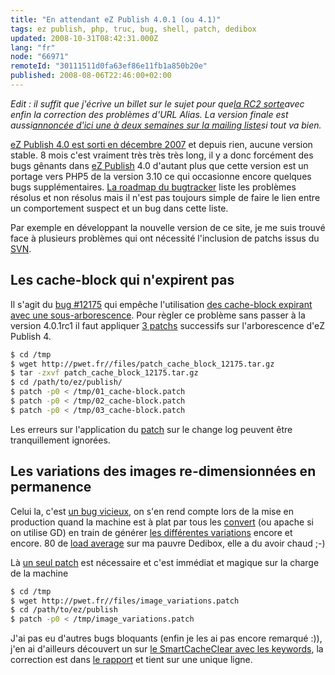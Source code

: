 ```yaml
---
title: "En attendant eZ Publish 4.0.1 (ou 4.1)"
tags: ez publish, php, truc, bug, shell, patch, dedibox
updated: 2008-10-31T08:42:31.000Z
lang: "fr"
node: "66971"
remoteId: "30111511d0fa63ef86e11fb1a850b20e"
published: 2008-08-06T22:46:00+02:00
---
```


*Edit : il suffit que j'écrive un billet sur le sujet pour que*[*la RC2 sorte*](http://ez.no/developer/news/ez_publish_4_0_1rc2_3_10_1rc2_released)*avec enfin la correction des problèmes d'URL Alias. La version finale est aussi*[*annoncée d'ici une à deux semaines sur la mailing liste*](http://lists.ez.no/pipermail/sdk-public/2008-August/002773.html)*si tout va bien.*


[eZ Publish 4.0 est sorti en décembre 2007](/post/ez-publish-4) et depuis rien, aucune version stable. 8 mois c'est vraiment très très très long, il y a donc forcément des bugs gênants dans [eZ Publish](/tag/ez-publish) 4.0 d'autant plus que cette version est un portage vers PHP5 de la version 3.10 ce qui occasionne encore quelques bugs supplémentaires. [La roadmap du bugtracker](http://issues.ez.no/RoadMap.php?Id=732&amp;ProjectId=3) liste les problèmes résolus et non résolus mais il n'est pas toujours simple de faire le lien entre un comportement suspect et un bug dans cette liste.


Par exemple en développant la nouvelle version de ce site, je me suis trouvé face à plusieurs problèmes qui ont nécessité l'inclusion de patchs issus du [SVN](http://pubsvn.ez.no/websvn2/listing.php?repname=nextgen&amp;path=/&amp;sc=1).


## Les cache-block qui n'expirent pas


Il s'agit du [bug #12175](http://issues.ez.no/12175) qui empêche l'utilisation [des cache-block expirant avec une sous-arborescence](http://ez.no/doc/ez_publish/technical_manual/4_0/reference/template_functions/miscellaneous/cache_block). Pour règler ce problème sans passer à la version 4.0.1rc1 il faut appliquer [3 patchs](/files/patch_cache_block_12175.tar.gz) successifs sur l'arborescence d'eZ Publish 4.

``` bash
$ cd /tmp
$ wget http://pwet.fr//files/patch_cache_block_12175.tar.gz
$ tar -zxvf patch_cache_block_12175.tar.gz
$ cd /path/to/ez/publish/
$ patch -p0 < /tmp/01_cache-block.patch
$ patch -p0 < /tmp/02_cache-block.patch
$ patch -p0 < /tmp/03_cache-block.patch

```


Les erreurs sur l'application du [patch](http://pwet.fr/man/linux/commandes/posix/patch) sur le change log peuvent être tranquillement ignorées.


## Les variations des images re-dimensionnées en permanence


Celui la, c'est [un bug vicieux](http://issues.ez.no/12386), on s'en rend compte lors de la mise en production quand la machine est à plat par tous les [convert](http://pwet.fr/man/linux/commandes/convert) (ou apache si on utilise GD) en train de générer [les différentes variations](http://ez.no/doc/ez_publish/technical_manual/4_0/reference/datatypes/image) encore et encore. 80 de [load average](/post/load-average-ou-charge-d-une-machine-unix-linux) sur ma pauvre Dedibox, elle a du avoir chaud ;-)


Là [un seul patch](/files/image_variations.patch) est nécessaire et c'est immédiat et magique sur la charge de la machine

``` bash
$ cd /tmp
$ wget http://pwet.fr//files/image_variations.patch
$ cd /path/to/ez/publish
$ patch -p0 < /tmp/image_variations.patch

```


J'ai pas eu d'autres bugs bloquants (enfin je les ai pas encore remarqué :)), j'en ai d'ailleurs découvert un sur [le SmartCacheClear avec les keywords](http://issues.ez.no/13449), la correction est dans [le rapport](http://issues.ez.no/13449) et tient sur une unique ligne.

